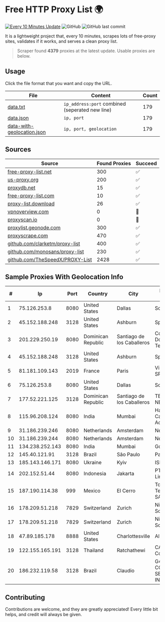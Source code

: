 
# Free HTTP Proxy List 🌍

[![Every 10 Minutes Update](https://github.com/mertguvencli/http-proxy-list/actions/workflows/main.yml/badge.svg?branch=main)](https://github.com/mertguvencli/http-proxy-list/actions/workflows/main.yml)
![GitHub](https://img.shields.io/github/license/mertguvencli/http-proxy-list)
![GitHub last commit](https://img.shields.io/github/last-commit/mertguvencli/http-proxy-list)

It is a lightweight project that, every 10 minutes, scrapes lots of free-proxy sites, validates if it works, and serves a clean proxy list.


> Scraper found **4379** proxies at the latest update. Usable proxies are below.

## Usage

Click the file format that you want and copy the URL.


|File|Content|Count|
|----|-------|-----|
|[data.txt](https://raw.githubusercontent.com/mertguvencli/http-proxy-list/main/proxy-list/data.txt)|`ip_address:port` combined (seperated new line)|179|
|[data.json](https://raw.githubusercontent.com/mertguvencli/http-proxy-list/main/proxy-list/data.json)|`ip, port`|179|
|[data-with-geolocation.json](https://raw.githubusercontent.com/mertguvencli/http-proxy-list/main/proxy-list/data-with-geolocation.json)|`ip, port, geolocation`|179|

## Sources

|Source|Found Proxies|Succeed|
|------|-------------|-------|
|[free-proxy-list.net](https://free-proxy-list.net)|300|✅|
|[us-proxy.org](https://www.us-proxy.org)|200|✅|
|[proxydb.net](http://proxydb.net)|15|✅|
|[free-proxy-list.com](https://free-proxy-list.com/?page=&port=&type%5B%5D=http&type%5B%5D=https&up_time=0&search=Search)|10|✅|
|[proxy-list.download](https://www.proxy-list.download/HTTP)|26|✅|
|[vpnoverview.com](https://vpnoverview.com/privacy/anonymous-browsing/free-proxy-servers)|0|🚫|
|[proxyscan.io](https://www.proxyscan.io)|0|🚫|
|[proxylist.geonode.com](https://proxylist.geonode.com/api/proxy-list?limit=300&page=1&sort_by=lastChecked&sort_type=desc&protocols=http,https)|300|✅|
|[proxyscrape.com](https://api.proxyscrape.com/v2/?request=displayproxies&protocol=http&timeout=10000&country=all&ssl=all&anonymity=all)|470|✅|
|[github.com/clarketm/proxy-list](https://raw.githubusercontent.com/clarketm/proxy-list/master/proxy-list-raw.txt)|400|✅|
|[github.com/monosans/proxy-list](https://raw.githubusercontent.com/monosans/proxy-list/main/proxies/http.txt)|230|✅|
|[github.com/TheSpeedX/PROXY-List](https://raw.githubusercontent.com/TheSpeedX/PROXY-List/master/http.txt)|2428|✅|


## Sample Proxies With Geolocation Info

|#|Ip|Port|Country|City|Internet Service Provider|
|-|--|----|-------|----|-------------------------|
|1|75.126.253.8|8080|United States|Dallas|SoftLayer|
|2|45.152.188.248|3128|United States|Ashburn|Sprint|
|3|201.229.250.19|8080|Dominican Republic|Santiago de los Caballeros|Compañía Dominicana de Teléfonos S. A.|
|4|45.152.188.248|3128|United States|Ashburn|Sprint|
|5|81.181.109.143|2019|France|Paris|Virtono Networks SRL|
|6|75.126.253.8|8080|United States|Dallas|SoftLayer|
|7|177.52.221.125|3128|Dominican Republic|Santiago de los Caballeros|TELERY NETWORKS, S.R.L|
|8|115.96.208.124|8080|India|Mumbai|Hathway IP over Cable Internet Access|
|9|31.186.239.246|8080|Netherlands|Amsterdam|NetSkope Inc|
|10|31.186.239.244|8080|Netherlands|Amsterdam|NetSkope Inc|
|11|134.238.252.143|8080|India|Mumbai|Google LLC|
|12|145.40.121.91|3128|Brazil|São Paulo|Packet Host, Inc.|
|13|185.143.146.171|8080|Ukraine|Kyiv|ISP UTELS|
|14|202.152.51.44|8080|Indonesia|Jakarta|PT Aplikanusa Lintasarta|
|15|187.190.114.38|999|Mexico|El Cerro|Total Play Telecomunicaciones SA De CV|
|16|178.209.51.218|7829|Switzerland|Zurich|Nine Internet Solutions AG|
|17|178.209.51.218|7829|Switzerland|Zurich|Nine Internet Solutions AG|
|18|47.89.185.178|8888|United States|Charlottesville|Alibaba.com LLC|
|19|122.155.165.191|3128|Thailand|Ratchathewi|CAT Telecom Public Company Limited|
|20|186.232.119.58|3128|Brazil|Claudio|G4 TELECOM COMERCIO E SERVICOS DE INFORMATICA|



## Contributing

Contributions are welcome, and they are greatly appreciated! Every
little bit helps, and credit will always be given.

